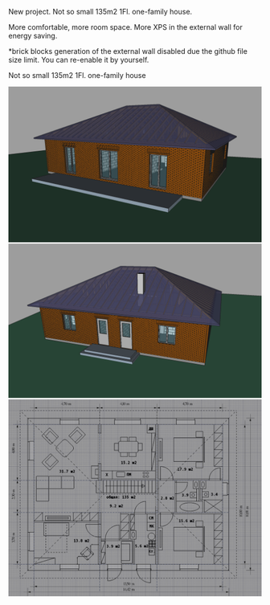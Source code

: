 New project. Not so small 135m2 1Fl. one-family house.

More comfortable, more room space. More XPS in the external wall for energy saving.

*brick blocks generation of the external wall disabled due the github file size limit. You can re-enable it by yourself.

Not so small 135m2 1Fl. one-family house

![GitHub Logo](3d_south.png)
![GitHub Logo](3d_north.png)
![GitHub Logo](135m2_plan_v7.png)
